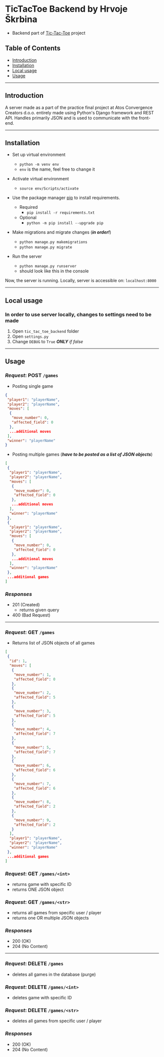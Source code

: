 # TicTacToe Backend by Hrvoje Škrbina

- Backend part of [Tic-Tac-Toe](https://gitlab.com/di.dijana.ivezic/tic-tac-toe) project

## Table of Contents

- [Introduction](#introduction)
- [Installation](#installation)
- [Local usage](#local-usage)
- [Usage](#usage)

---

## Introduction

A server made as a part of the practice final project at Atos Convergence Creators d.o.o. entirely made using Python's Django framework and REST API. Handles primarily JSON and is used to communicate with the front-end.

---

## Installation

- Set up virtual environment
  - `python -m venv env`
  - `env` is the name, feel free to change it

- Activate virtual environment
  - `source env/Scripts/activate`

- Use the package manager [pip](https://pip.pypa.io/en/stable/) to install requirements.
  - Required
    - `pip install -r requirements.txt`
  - Optional
    - `python -m pip install --upgrade pip`

- Make migrations and migrate changes (***in order!***)
  - `python manage.py makemigrations`
  - `python manage.py migrate`

- Run the server
  - `python manage.py runserver`
  - should look like this in the console

Now, the server is running. Locally, server is accessible on: `localhost:8000`

---

## Local usage

### In order to use server locally, changes to settings need to be made

1. Open `tic_tac_toe_backend` folder
2. Open `settings.py`
3. Change `DEBUG` to `True` ***ONLY*** *if false*

---

## Usage

### *Request*: **POST** `/games`

- Posting single game

```json
{
 "player1": "playerName",
 "player2": "playerName",
 "moves": [
  {
   "move_number": 0,
   "affected_field": 0
  },
  ...additional moves
 ],
 "winner": "playerName"
}
```

- Posting multiple games (***have to be posted as a list of JSON objects***)

```json
[
 {
  "player1": "playerName",
  "player2": "playerName",
  "moves": [
   {
    "move_number": 0,
    "affected_field": 0
   },
   ...additional moves
  ],
  "winner": "playerName"
 },
 {
  "player1": "playerName",
  "player2": "playerName",
  "moves": [
   {
    "move_number": 0,
    "affected_field": 0
   },
   ...additional moves
  ],
  "winner": "playerName"
 },
 ...additional games
]
```

### *Responses*

- 201 (Created)
  - returns given query
- 400 (Bad Request)

---

### *Request*: **GET** `/games`

- Returns list of JSON objects of all games

```json
[
 {
  "id": 1,
  "moves": [
   {
    "move_number": 1,
    "affected_field": 0
   },
   {
    "move_number": 2,
    "affected_field": 5
   },
   {
    "move_number": 3,
    "affected_field": 5
   },
   {
    "move_number": 4,
    "affected_field": 7
   },
   {
    "move_number": 5,
    "affected_field": 7
   },
   {
    "move_number": 6,
    "affected_field": 6
   },
   {
    "move_number": 7,
    "affected_field": 6
   },
   {
    "move_number": 8,
    "affected_field": 2
   },
   {
    "move_number": 9,
    "affected_field": 2
   }
  ],
  "player1": "playerName",
  "player2": "playerName",
  "winner": "playerName"
 },
 ...additional games
]
```

### *Request*: **GET** `/games/<int>`

- returns game with specific ID
- returns ONE JSON object

### *Request*: **GET** `/games/<str>`

- returns all games from specific user / player
- returns one OR multiple JSON objects

### *Responses*

- 200 (OK)
- 204 (No Content)

---

### *Request*: **DELETE** `/games`

- deletes all games in the database (purge)

### *Request*: **DELETE** `/games/<int>`

- deletes game with specific ID

### *Request*: **DELETE** `/games/<str>`

- deletes all games from specific user / player

### *Responses*

- 200 (OK)
- 204 (No Content)

